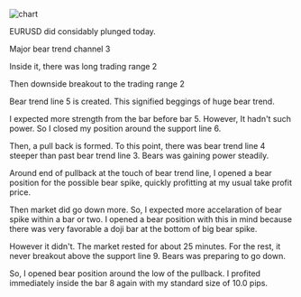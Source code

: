![chart](https://raw2.github.com/ryoqun/price-action-analysis/master/2014y02m26d/eurusd-m5.png "")

EURUSD did considably plunged today.

Major bear trend channel 3

Inside it, there was long trading range 2

Then downside breakout to the trading range 2

Bear trend line 5 is created. This signified beggings of huge bear trend.

I expected more strength from the bar before bar 5. However, It hadn't such power. So I closed my position around the support line 6.

Then, a pull back is formed. To this point, there was bear trend line 4 steeper than past bear trend line 3. Bears was gaining power steadily.

Around end of pullback at the touch of bear trend line, I opened a bear position for the possible bear spike, quickly profitting at my usual take profit price.

Then market did go down more. So, I expected more accelaration of bear spike within a bar or two. I opened a bear position with this in mind because there was very favorable a doji bar at the bottom of big bear spike.

However it didn't. The market rested for about 25 minutes. For the rest, it never breakout above the support line 9. Bears was preparing to go down.

So, I opened bear position around the low of the pullback. I profited immediately inside the bar 8 again with my standard size of 10.0 pips.
